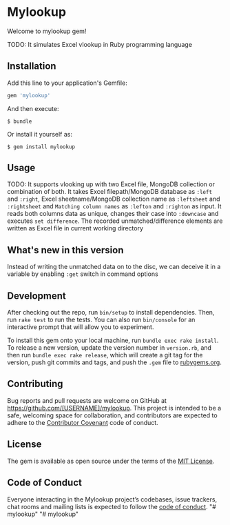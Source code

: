 # Mylookup

Welcome to mylookup gem! 

TODO: It simulates Excel vlookup in Ruby programming language 

## Installation

Add this line to your application's Gemfile:

```ruby
gem 'mylookup'
```

And then execute:

    $ bundle

Or install it yourself as:

    $ gem install mylookup

## Usage

TODO: It supports vlooking up with two Excel file, MongoDB collection or
combination of both. It takes Excel filepath/MongoDB database as `:left` and `:right`, Excel
sheetname/MongoDB collection name as `:leftsheet` and `:rightsheet` and `Matching column names` as `:lefton` and
`:righton` as input. It reads both columns data as unique, changes their case
into `:downcase` and executes `set difference`. The recorded
unmatched/difference elements are written as Excel file in current working
directory

## What's new in this version
Instead of writing the unmatched data on to the disc, we can deceive it in a
variable by enabling `:get` switch in command options

## Development

After checking out the repo, run `bin/setup` to install dependencies. Then, run `rake test` to run the tests. You can also run `bin/console` for an interactive prompt that will allow you to experiment.

To install this gem onto your local machine, run `bundle exec rake install`. To release a new version, update the version number in `version.rb`, and then run `bundle exec rake release`, which will create a git tag for the version, push git commits and tags, and push the `.gem` file to [rubygems.org](https://rubygems.org).

## Contributing

Bug reports and pull requests are welcome on GitHub at https://github.com/[USERNAME]/mylookup. This project is intended to be a safe, welcoming space for collaboration, and contributors are expected to adhere to the [Contributor Covenant](http://contributor-covenant.org) code of conduct.

## License

The gem is available as open source under the terms of the [MIT License](http://opensource.org/licenses/MIT).

## Code of Conduct

Everyone interacting in the Mylookup project’s codebases, issue trackers, chat rooms and mailing lists is expected to follow the [code of conduct](https://github.com/[USERNAME]/vlookup/blob/master/CODE_OF_CONDUCT.md).
"# mylookup" 
"# mylookup" 
